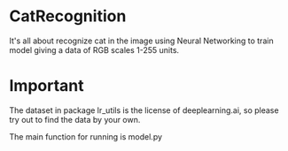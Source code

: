 # CatRecognition

It's all about recognize cat in the image using Neural Networking to train model giving a data of RGB scales 1-255 units.

# Important

The dataset in package lr_utils is the license of deeplearning.ai, so please try out to find the data by your own.

The main function for running is model.py

